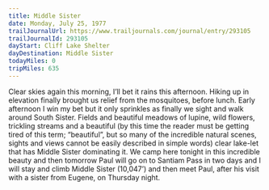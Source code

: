 ```yaml
---
title: Middle Sister
date: Monday, July 25, 1977
trailJournalUrl: https://www.trailjournals.com/journal/entry/293105
trailJournalId: 293105
dayStart: Cliff Lake Shelter
dayDestination: Middle Sister
todayMiles: 0
tripMiles: 635
---
```

Clear skies again this morning, I’ll bet it rains this afternoon. Hiking up in elevation finally brought us relief from the mosquitoes, before lunch. Early afternoon I win my bet but it only sprinkles as finally we sight and walk around South Sister. Fields and beautiful meadows of lupine, wild flowers, trickling streams and a beautiful (by this time the reader must be getting tired of this term; “beautiful”, but so many of the incredible natural scenes, sights and views cannot be easily described in simple words) clear lake-let that has Middle Sister dominating it. We camp here tonight in this incredible beauty and then tomorrow Paul will go on to Santiam Pass in two days and I will stay and climb Middle Sister (10,047’) and then meet Paul, after his visit with a sister from Eugene, on Thursday night.
